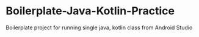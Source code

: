 # Boilerplate-Java-Kotlin-Practice
Boilerplate project for running single java, kotlin class from Android Studio
